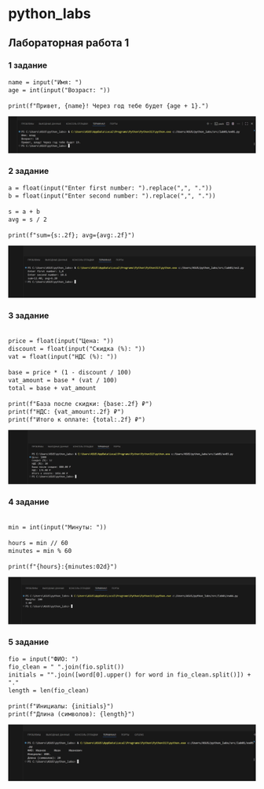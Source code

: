 # python_labs
## Лабораторная работа 1

### 1 задание

```
name = input("Имя: ")
age = int(input("Возраст: "))

print(f"Привет, {name}! Через год тебе будет {age + 1}.")
```
![alt text](images/lab01/ex01.png)

### 2 задание

```
a = float(input("Enter first number: ").replace(",", "."))
b = float(input("Enter second number: ").replace(",", "."))

s = a + b
avg = s / 2

print(f"sum={s:.2f}; avg={avg:.2f}")
```
![alt text](images/lab01/ex02.png)

### 3 задание

```

price = float(input("Цена: "))
discount = float(input("Скидка (%): "))
vat = float(input("НДС (%): "))

base = price * (1 - discount / 100)
vat_amount = base * (vat / 100)
total = base + vat_amount

print(f"База после скидки: {base:.2f} ₽")
print(f"НДС: {vat_amount:.2f} ₽")
print(f"Итого к оплате: {total:.2f} ₽")
```

![alt text](images/lab01/ex03.png)

### 4 задание

```

min = int(input("Минуты: "))

hours = min // 60
minutes = min % 60

print(f"{hours}:{minutes:02d}")
```

![alt text](images/lab01/ex04.png)


### 5 задание

```
fio = input("ФИО: ")
fio_clean = " ".join(fio.split())
initials = "".join([word[0].upper() for word in fio_clean.split()]) + "."
length = len(fio_clean)

print(f"Инициалы: {initials}")
print(f"Длина (символов): {length}")
```

![alt text](images/lab01/ex05.png)
